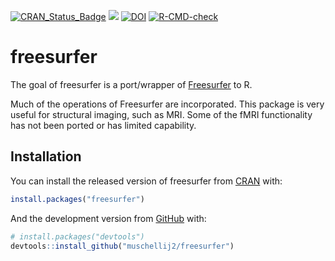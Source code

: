 
<!-- badges: start -->

[![CRAN_Status_Badge](https://www.r-pkg.org/badges/version/freesurfer)](https://cran.r-project.org/package=freesurfer)
[![](https://cranlogs.r-pkg.org/badges/grand-total/freesurfer)](https://cran.r-project.org/package=freesurfer)
[![DOI](https://zenodo.org/badge/67370835.svg)](https://zenodo.org/badge/latestdoi/67370835)
[![R-CMD-check](https://github.com/muschellij2/freesurfer/actions/workflows/R-CMD-check.yaml/badge.svg)](https://github.com/muschellij2/freesurfer/actions/workflows/R-CMD-check.yaml)
<!-- badges: end -->

<!-- README.md is generated from README.Rmd. Please edit that file -->

# freesurfer

The goal of freesurfer is a port/wrapper of
[Freesurfer](https://surfer.nmr.mgh.harvard.edu) to R.

Much of the operations of Freesurfer are incorporated. This package is
very useful for structural imaging, such as MRI. Some of the fMRI
functionality has not been ported or has limited capability.

## Installation

You can install the released version of freesurfer from
[CRAN](https://CRAN.R-project.org) with:

``` r
install.packages("freesurfer")
```

And the development version from [GitHub](https://github.com/) with:

``` r
# install.packages("devtools")
devtools::install_github("muschellij2/freesurfer")
```
